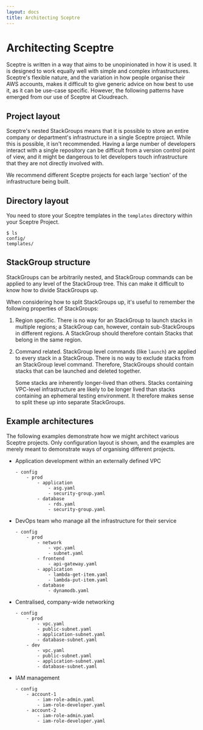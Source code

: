 ```yaml
---
layout: docs
title: Architecting Sceptre
---
```


# Architecting Sceptre

Sceptre is written in a way that aims to be unopinionated in how it is used. It
is designed to work equally well with simple and complex infrastructures.
Sceptre's flexible nature, and the variation in how people organise their AWS
accounts, makes it difficult to give generic advice on how best to use it, as
it can be use-case specific. However, the following patterns have emerged from
our use of Sceptre at Cloudreach.

## Project layout

Sceptre's nested StackGroups means that it is possible to store an entire
company or department's infrastructure in a single Sceptre project. While this
is possible, it isn't recommended. Having a large number of developers interact
with a single repository can be difficult from a version control point of view,
and it might be dangerous to let developers touch infrastructure that they are
not directly involved with.

We recommend different Sceptre projects for each large 'section' of the
infrastructure being built.

## Directory layout

You need to store your Sceptre templates in the `templates` directory within
your Sceptre Project.

```
$ ls
config/
templates/
```

## StackGroup structure

StackGroups can be arbitrarily nested, and StackGroup commands can be applied
to any level of the StackGroup tree. This can make it difficult to know how to
divide StackGroups up.

When considering how to split StackGroups up, it's useful to remember the
following properties of StackGroups:

1. Region specific. There is no way for an StackGroup to launch stacks in
   multiple regions; a StackGroup can, however, contain sub-StackGroups in
   different regions. A StackGroup should therefore contain Stacks that belong
   in the same region.

2. Command related. StackGroup level commands (like `launch`) are applied to
   every stack in a StackGroup. There is no way to exclude stacks from an
   StackGroup level command. Therefore, StackGroups should contain stacks that
   can be launched and deleted together.

   Some stacks are inherently longer-lived than others. Stacks containing
   VPC-level infrastructure are likely to be longer lived than stacks
   containing an ephemeral testing environment. It therefore makes sense to
   split these up into separate StackGroups.

## Example architectures

The following examples demonstrate how we might architect various Sceptre
projects. Only configuration layout is shown, and the examples are merely meant
to demonstrate ways of organising different projects.

- Application development within an externally defined VPC

  ```
  - config
      - prod
          - application
              - asg.yaml
              - security-group.yaml
          - database
              - rds.yaml
              - security-group.yaml
  ```

- DevOps team who manage all the infrastructure for their service

  ```
  - config
      - prod
          - network
              - vpc.yaml
              - subnet.yaml
          - frontend
              - api-gateway.yaml
          - application
              - lambda-get-item.yaml
              - lambda-put-item.yaml
          - database
              - dynamodb.yaml
  ```

- Centralised, company-wide networking

  ```
  - config
      - prod
          - vpc.yaml
          - public-subnet.yaml
          - application-subnet.yaml
          - database-subnet.yaml
      - dev
          - vpc.yaml
          - public-subnet.yaml
          - application-subnet.yaml
          - database-subnet.yaml
  ```

- IAM management

  ```
  - config
      - account-1
          - iam-role-admin.yaml
          - iam-role-developer.yaml
      - account-2
          - iam-role-admin.yaml
          - iam-role-developer.yaml
  ```
